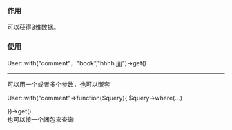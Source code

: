 ### 作用  
可以获得3维数据。  

### 使用  

User::with("comment"，"book","hhhh.jjjj")->get()

-------
可以用一个或者多个参数，也可以嵌套

User::with("comment"=>function($query){
$query->where(…)

})->get()  
也可以接一个闭包来查询


